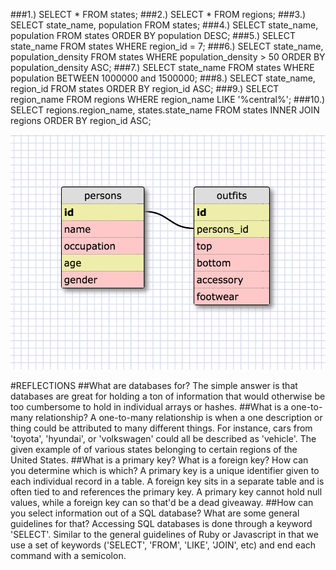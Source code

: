 ###1.)
	SELECT * FROM states;
###2.) 
	SELECT * FROM regions;
###3.) 
	SELECT state_name, population FROM states;
###4.) 
	SELECT state_name, population FROM states ORDER BY population DESC;
###5.) 
	SELECT state_name FROM states WHERE region_id = 7;
###6.) 
	SELECT state_name, population_density FROM states WHERE population_density > 50 ORDER BY population_density ASC;
###7.) 
	SELECT state_name FROM states WHERE population BETWEEN 1000000 and 1500000;
###8.) 
	SELECT state_name, region_id FROM states ORDER BY region_id ASC;
###9.) 
	SELECT region_name FROM regions WHERE region_name LIKE '%central%';
###10.) 
	SELECT regions.region_name, states.state_name FROM states INNER JOIN regions ORDER BY region_id ASC;

![Schema](schema.png)

#REFLECTIONS
##What are databases for?
	The simple answer is that databases are great for holding a ton of information that would otherwise be too cumbersome to hold in individual arrays or hashes.
##What is a one-to-many relationship?
	A one-to-many relationship is when a one description or thing could be attributed to many different things. For instance, cars from 'toyota', 'hyundai', or 'volkswagen' could all be described as 'vehicle'. The given example of of various states belonging to certain regions of the United States.
##What is a primary key? What is a foreign key? How can you determine which is which?
	A primary key is a unique identifier given to each individual record in a table. A foreign key sits in a separate table and is often tied to and references the primary key. A primary key cannot hold null values, while a foreign key can so that'd be a dead giveaway.
##How can you select information out of a SQL database? What are some general guidelines for that?
	Accessing SQL databases is done through a keyword 'SELECT'. Similar to the general guidelines of Ruby or Javascript in that we use a set of keywords ('SELECT', 'FROM', 'LIKE', 'JOIN', etc) and end each command with a semicolon.